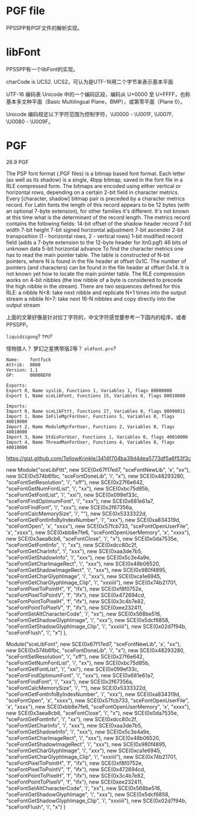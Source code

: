 
# PGF file
PPSSPP有PGF文件的解析实现。
# libFont
PPSSPP有一个libFont的实现。

charCode is UCS2.
UCS2，可认为是UTF-16用二个字节来表示基本平面

UTF-16 编码表
Unicode 中的一个编码区段，编码从 U+0000 至 U+FFFF，也称基本多文种平面（Basic Multilingual Plane，BMP），或第零平面（Plane 0）。

Unicode 编码规定以下字符范围为控制字符，\U0000 - \U001F, \U007F, \U0080 - \U009F。

# PGF

26.9  PGF

The PSP font format (.PGF files) is a bitmap based font format. Each letter (as well as its shadow) is a single, 4bpp bitmap, saved in the font file in a RLE compressed form. The bitmaps are encoded using either vertical or horizontal rows, depending on a certain 2-bit field in character metrics. Every [character, shadow] bitmap pair is preceded by a character metrics record. For Latin fonts the length of this record appears to be 12 bytes (with an optional 7-byte extension), for other families it's different. It's not known at this time what is the determinant of the record length. The metrics record contains the following fields:
14-bit offset of the shadow header record
7-bit width
7-bit height
7-bit signed horizontal adjustment
7-bit ascender
2-bit transposition (1 - horizontal rows, 2 - vertical rows)
1-bit modified record field (adds a 7-byte extension to the 12-byte header for ltn0.pgf)
46 bits of unknown data
5-bit horizontal advance
To find the character metrics one has to read the main pointer table. The table is constructed of N-bit pointers, where N is found in the file header at offset 0x1C. The number of pointers (and characters) can be found in the file header at offset 0x14. It is not known yet how to locate the main pointer table. The RLE compression works on 4-bit nibbles (the low nibble of a byte is considered to precede the high nibble in the stream). There are two sequences defined for this RLE:
a nibble N<8: take next nibble and replicate N+1 times into the output stream
a nibble N>7: take next 16-N nibbles and copy directly into the output stream

上面的文章好像是针对拉丁字符的，中文字符感觉要参考一下国内的程序，或者PPSSPP。

`liquidzigong`?
`TPU`?

怪物猎人？
梦幻之星携带版2等？
`oldfont.prx`?

```
Name:    fontfuck
Attrib:  0000
Version: 1.1
GP:      00008EF0

Exports:
Export 0, Name syslib, Functions 1, Variables 1, flags 80000000
Export 1, Name sceLibFont, Functions 15, Variables 0, flags 00010000

Imports:
Import 0, Name sceLibFttt, Functions 27, Variables 0, flags 00090011
Import 1, Name IoFileMgrForUser, Functions 5, Variables 0, flags 40010000
Import 2, Name ModuleMgrForUser, Functions 2, Variables 0, flags 40010000
Import 3, Name StdioForUser, Functions 1, Variables 0, flags 40010000
Import 4, Name ThreadManForUser, Functions 4, Variables 0, flags 40010000
```

https://gist.github.com/TellowKrinkle/3414f704ba39d4dea5773df5a6f53f3c

new Module("sceLibFttt",
			new SCE(0x67f17ed7, "sceFontNewLib", 'x', "xx"),
			new SCE(0x574b6fbc, "sceFontDoneLib", 'i', "x"),
			new SCE(0x48293280, "sceFontSetResolution", 'i', "xff"),
			new SCE(0x27f6e642, "sceFontGetNumFontList", 'i', "xx"),
			new SCE(0xbc75d85b, "sceFontGetFontList", 'i', "xxi"),
			new SCE(0x099ef33c, "sceFontFindOptimumFont", 'i', "xxx"),
			new SCE(0x681e61a7, "sceFontFindFont", 'i', "xxx"),
			new SCE(0x2f67356a, "sceFontCalcMemorySize", 'i', ""),
			new SCE(0x5333322d, "sceFontGetFontInfoByIndexNumber", 'i', "xxx"),
			new SCE(0xa834319d, "sceFontOpen", 'x', "xxxx"),
			new SCE(0x57fcb733, "sceFontOpenUserFile", 'x', "xsxx"),
			new SCE(0xbb8e7fe6, "sceFontOpenUserMemory", 'x', "xxxx"),
			new SCE(0x3aea8cb6, "sceFontClose", 'i', "x"),
			new SCE(0x0da7535e, "sceFontGetFontInfo", 'i', "xx"),
			new SCE(0xdcc80c2f, "sceFontGetCharInfo", 'i', "xxx"),
			new SCE(0xaa3de7b5, "sceFontGetShadowInfo", 'i', "xxx"),
			new SCE(0x5c3e4a9e, "sceFontGetCharImageRect", 'i', "xxx"),
			new SCE(0x48b06520, "sceFontGetShadowImageRect", 'i', "xxx"),
			new SCE(0x980f4895, "sceFontGetCharGlyphImage", 'i', "xxx"),
			new SCE(0xca1e6945, "sceFontGetCharGlyphImage_Clip", 'i', "xxxiiii"),
			new SCE(0x74b21701, "sceFontPixelToPointH", 'f', "ifx"),
			new SCE(0xf8f0752e, "sceFontPixelToPointV", 'f', "ifx"),
			new SCE(0x472694cd, "sceFontPointToPixelH", 'f', "ifx"),
			new SCE(0x3c4b7e82, "sceFontPointToPixelV", 'f', "ifx"),
			new SCE(0xee232411, "sceFontSetAltCharacterCode", 'i', "xx"),
			new SCE(0x568be516, "sceFontGetShadowGlyphImage", 'i', "xxx"),
			new SCE(0x5dcf6858, "sceFontGetShadowGlyphImage_Clip", 'i', "xxxiiii"),
			new SCE(0x02d7f94b, "sceFontFlush", 'i', "x")
		),

Module("sceLibFont",
			new SCE(0x67f17ed7, "sceFontNewLib", 'x', "xx"),
			new SCE(0x574b6fbc, "sceFontDoneLib", 'i', "x"),
			new SCE(0x48293280, "sceFontSetResolution", 'i', "xff"),
			new SCE(0x27f6e642, "sceFontGetNumFontList", 'i', "xx"),
			new SCE(0xbc75d85b, "sceFontGetFontList", 'i', "xxi"),
			new SCE(0x099ef33c, "sceFontFindOptimumFont", 'i', "xxx"),
			new SCE(0x681e61a7, "sceFontFindFont", 'i', "xxx"),
			new SCE(0x2f67356a, "sceFontCalcMemorySize", 'i', ""),
			new SCE(0x5333322d, "sceFontGetFontInfoByIndexNumber", 'i', "xxx"),
			new SCE(0xa834319d, "sceFontOpen", 'x', "xxxx"),
			new SCE(0x57fcb733, "sceFontOpenUserFile", 'x', "xsxx"),
			new SCE(0xbb8e7fe6, "sceFontOpenUserMemory", 'x', "xxxx"),
			new SCE(0x3aea8cb6, "sceFontClose", 'i', "x"),
			new SCE(0x0da7535e, "sceFontGetFontInfo", 'i', "xx"),
			new SCE(0xdcc80c2f, "sceFontGetCharInfo", 'i', "xxx"),
			new SCE(0xaa3de7b5, "sceFontGetShadowInfo", 'i', "xxx"),
			new SCE(0x5c3e4a9e, "sceFontGetCharImageRect", 'i', "xxx"),
			new SCE(0x48b06520, "sceFontGetShadowImageRect", 'i', "xxx"),
			new SCE(0x980f4895, "sceFontGetCharGlyphImage", 'i', "xxx"),
			new SCE(0xca1e6945, "sceFontGetCharGlyphImage_Clip", 'i', "xxxiiii"),
			new SCE(0x74b21701, "sceFontPixelToPointH", 'f', "ifx"),
			new SCE(0xf8f0752e, "sceFontPixelToPointV", 'f', "ifx"),
			new SCE(0x472694cd, "sceFontPointToPixelH", 'f', "ifx"),
			new SCE(0x3c4b7e82, "sceFontPointToPixelV", 'f', "ifx"),
			new SCE(0xee232411, "sceFontSetAltCharacterCode", 'i', "xx"),
			new SCE(0x568be516, "sceFontGetShadowGlyphImage", 'i', "xxx"),
			new SCE(0x5dcf6858, "sceFontGetShadowGlyphImage_Clip", 'i', "xxxiiii"),
			new SCE(0x02d7f94b, "sceFontFlush", 'i', "x")
)